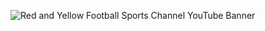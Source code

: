 ![Red and Yellow Football Sports Channel YouTube Banner](https://github.com/user-attachments/assets/862ff703-0959-4a44-b4c1-c4190443f210)
